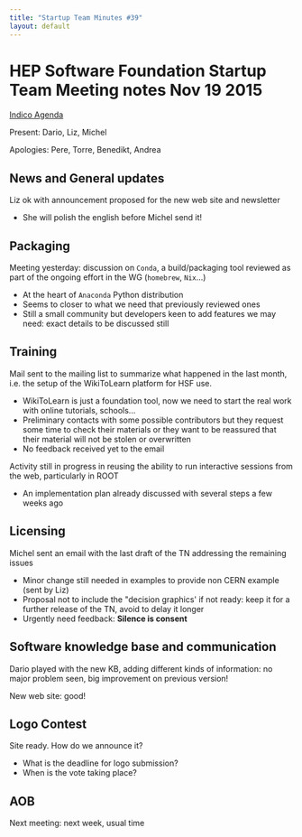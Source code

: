 ```yaml
---
title: "Startup Team Minutes #39"
layout: default
---
```


# HEP Software Foundation Startup Team Meeting notes Nov 19 2015

[Indico Agenda](https://indico.cern.ch/event/463109/)

Present: Dario, Liz, Michel

Apologies: Pere, Torre, Benedikt, Andrea

## News and General updates

Liz ok with announcement proposed for the new web site and newsletter
* She will polish the english before Michel send it!


## Packaging

Meeting yesterday: discussion on `Conda`, a build/packaging tool reviewed as part of the ongoing effort in the WG (`homebrew`, `Nix`...)
* At the heart of `Anaconda` Python distribution
* Seems to closer to what we need that previously reviewed ones
* Still a small community but developers keen to add features we may need: exact details to be discussed still

## Training

Mail sent to the mailing list to summarize what happened in the last month, i.e. the setup of the WikiToLearn platform for HSF use.
* WikiToLearn is just a foundation tool, now we need to start the real work with online tutorials, schools...
* Preliminary contacts with some possible contributors but they request some time to check their materials or they want to be reassured that their material will not be stolen or overwritten
* No feedback received yet to the email

Activity still in progress in reusing the ability to run interactive sessions from the web, particularly in ROOT
* An implementation plan already discussed with several steps a few weeks ago

## Licensing

Michel sent an email with the last draft of the TN addressing the remaining issues
* Minor change still needed in examples to provide non CERN example (sent by Liz)
* Proposal not to include the "decision graphics' if not ready: keep it for a further release of the TN, avoid to delay it longer
* Urgently need feedback: **Silence is consent**

## Software knowledge base and communication

Dario played with the new KB, adding different kinds of information: no major problem seen, big improvement on previous version!

New web site: good!


## Logo Contest

Site ready. How do we announce it?
* What is the deadline for logo submission?
* When is the vote taking place?

## AOB

Next meeting: next week, usual time

